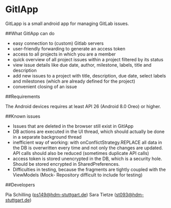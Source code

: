 # GitlApp

GitLapp is a small android app for managing GitLab issues. 



##What GitlApp can do

- easy connection to (custom) Gitlab servers 
- user-friendly forwarding to generate an access token
- access to all projects in which you are a member 
- quick overview of all project issues within a project filtered by its status
- view issue details like due date, author, milestone, labels, title and description
- add new issues to a project with title, description, due date, select labels and milestones (which are already defined for the project) 
- convenient closing of an issue



##Requirements

The Android devices requires at least API 26 (Android 8.0 Oreo) or higher. 



##Known issues

- Issues that are deleted in the browser still exist in GitlApp
- DB actions are executed in the UI thread, which should actually be done in a separate background thread
- inefficient way of working: with onConflictStrategy.REPLACE all data in the DB is overwritten every time and not only the changes are updated. API calls should also be reduced (sometimes duplicate API calls)
- access token is stored unencrypted in the DB, which is a security hole. Should be stored encrypted in SharedPreferences.
- Difficulties in testing, because the fragments are tightly coupled with the ViewModels (Mock- Repository difficult to include for testing)



##Developers

Pia Schilling (ps149@hdm-stuttgart.de)
Sara Tietze (st093@hdm-stuttgart.de)
